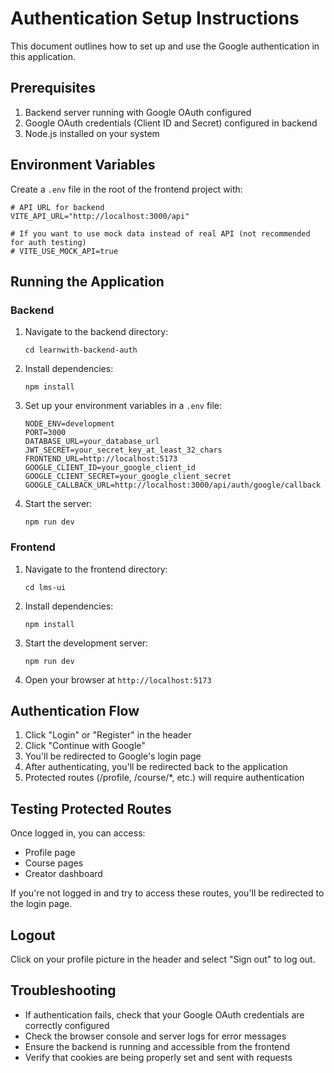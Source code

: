 # Authentication Setup Instructions

This document outlines how to set up and use the Google authentication in this application.

## Prerequisites

1. Backend server running with Google OAuth configured
2. Google OAuth credentials (Client ID and Secret) configured in backend
3. Node.js installed on your system

## Environment Variables

Create a `.env` file in the root of the frontend project with:

```
# API URL for backend
VITE_API_URL="http://localhost:3000/api"

# If you want to use mock data instead of real API (not recommended for auth testing)
# VITE_USE_MOCK_API=true
```

## Running the Application

### Backend

1. Navigate to the backend directory:
   ```
   cd learnwith-backend-auth
   ```

2. Install dependencies:
   ```
   npm install
   ```

3. Set up your environment variables in a `.env` file:
   ```
   NODE_ENV=development
   PORT=3000
   DATABASE_URL=your_database_url
   JWT_SECRET=your_secret_key_at_least_32_chars
   FRONTEND_URL=http://localhost:5173
   GOOGLE_CLIENT_ID=your_google_client_id
   GOOGLE_CLIENT_SECRET=your_google_client_secret
   GOOGLE_CALLBACK_URL=http://localhost:3000/api/auth/google/callback
   ```

4. Start the server:
   ```
   npm run dev
   ```

### Frontend

1. Navigate to the frontend directory:
   ```
   cd lms-ui
   ```

2. Install dependencies:
   ```
   npm install
   ```

3. Start the development server:
   ```
   npm run dev
   ```

4. Open your browser at `http://localhost:5173`

## Authentication Flow

1. Click "Login" or "Register" in the header
2. Click "Continue with Google" 
3. You'll be redirected to Google's login page
4. After authenticating, you'll be redirected back to the application
5. Protected routes (/profile, /course/*, etc.) will require authentication

## Testing Protected Routes

Once logged in, you can access:
- Profile page
- Course pages
- Creator dashboard

If you're not logged in and try to access these routes, you'll be redirected to the login page.

## Logout

Click on your profile picture in the header and select "Sign out" to log out.

## Troubleshooting

- If authentication fails, check that your Google OAuth credentials are correctly configured
- Check the browser console and server logs for error messages
- Ensure the backend is running and accessible from the frontend
- Verify that cookies are being properly set and sent with requests 
